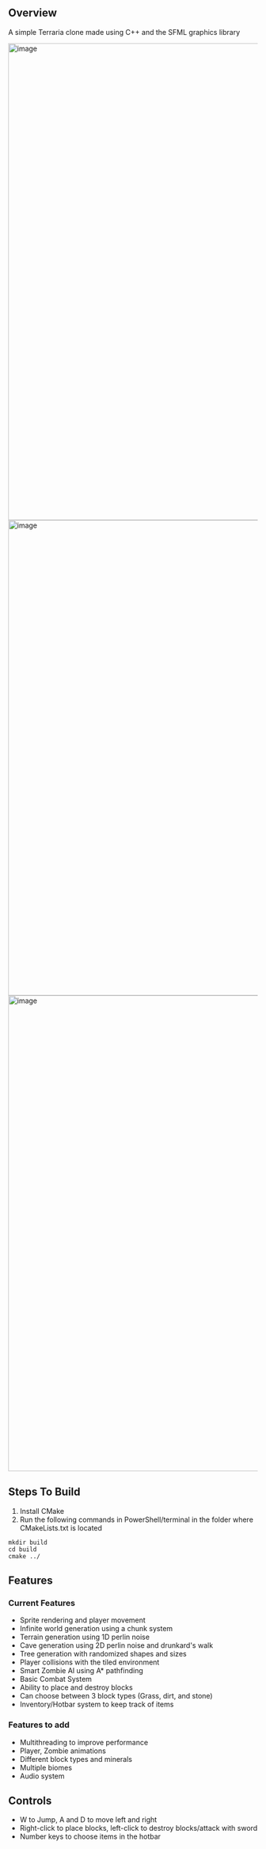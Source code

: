 ## Overview
A simple Terraria clone made using C++ and the SFML graphics library

<img width="1905" height="963" alt="image" src="https://github.com/user-attachments/assets/a84dab21-f259-4412-9afd-dcd4aebc4a5b" />
<img width="1907" height="960" alt="image" src="https://github.com/user-attachments/assets/4648b86a-f65a-4362-913c-179f9850415b" />
<img width="1908" height="961" alt="image" src="https://github.com/user-attachments/assets/d55955a8-22c9-4a49-825e-b3cb8f6457ae" />


## Steps To Build
1. Install CMake
2. Run the following commands in PowerShell/terminal in the folder where CMakeLists.txt is located
```
mkdir build
cd build
cmake ../
```

## Features
### Current Features

- Sprite rendering and player movement
- Infinite world generation using a chunk system
- Terrain generation using 1D perlin noise
- Cave generation using 2D perlin noise and drunkard's walk
- Tree generation with randomized shapes and sizes
- Player collisions with the tiled environment
- Smart Zombie AI using A* pathfinding
- Basic Combat System
- Ability to place and destroy blocks
- Can choose between 3 block types (Grass, dirt, and stone)
- Inventory/Hotbar system to keep track of items
  
### Features to add

- Multithreading to improve performance
- Player, Zombie animations
- Different block types and minerals
- Multiple biomes
- Audio system
  
## Controls

- W to Jump, A and D to move left and right
- Right-click to place blocks, left-click to destroy blocks/attack with sword
- Number keys to choose items in the hotbar


